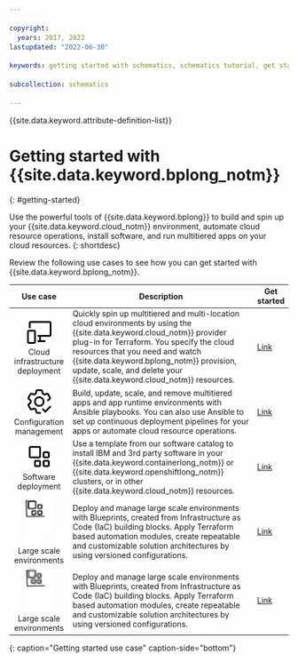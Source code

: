 ```yaml
---

copyright:
  years: 2017, 2022
lastupdated: "2022-06-30"

keywords: getting started with schematics, schematics tutorial, get started with terraform

subcollection: schematics

---
```


{{site.data.keyword.attribute-definition-list}}

# Getting started with {{site.data.keyword.bplong_notm}}
{: #getting-started}

Use the powerful tools of {{site.data.keyword.bplong}} to build and spin up your {{site.data.keyword.cloud_notm}} environment, automate cloud resource operations, install software, and run multitiered apps on your cloud resources. 
{: shortdesc}

Review the following use cases to see how you can get started with {{site.data.keyword.bplong_notm}}. 

| Use case | Description | Get started |
| :-------: |-----------| --------| 
| <img src="images/devices.svg" alt="Cloud infrastructure deployment" width="50" style="width: 50px; border-style: none"/> </br> Cloud infrastructure deployment | Quickly spin up multitiered and multi-location cloud environments by using the {{site.data.keyword.cloud_notm}} provider plug-in for Terraform. You specify the cloud resources that you need and watch {{site.data.keyword.bplong_notm}} provision, update, scale, and delete your {{site.data.keyword.cloud_notm}} resources. | [Link](/docs/schematics?topic=schematics-get-started-terraform) |
| <img src="images/settings--check.svg" alt="Configuration management" width="50" style="width: 50px; border-style: none"/> </br>Configuration management | Build, update, scale, and remove multitiered apps and app runtime environments with Ansible playbooks. You can also use Ansible to set up continuous deployment pipelines for your apps or automate cloud resource operations. | [Link](/docs/schematics?topic=schematics-getting-started-ansible) | 
| <img src="images/application.svg" alt="Software deployment" width="50" style="width: 50px; border-style: none"/> </br>Software deployment| Use a template from our software catalog to install IBM and 3rd party software in your {{site.data.keyword.containerlong_notm}} or {{site.data.keyword.openshiftlong_notm}} clusters, or in other {{site.data.keyword.cloud_notm}} resources. | [Link](/docs/schematics?topic=schematics-get-started-software)|
| <img src="images/bp-gettingstarted32.png" alt="Large scale environments" width="50" style="width: 50px; border-style: none"/> </br>Large scale environments| Deploy and manage large scale environments with Blueprints, created from Infrastructure as Code (IaC) building blocks. Apply Terraform based automation modules, create repeatable and customizable solution architectures by using versioned configurations. | [Link](/docs/schematics?topic=schematics-get-started-blueprints)|
| <img src="images/bp-gettingstarted32.svg" alt="Large scale environments" width="50" style="width: 50px; border-style: none"/> </br>Large scale environments| Deploy and manage large scale environments with Blueprints, created from Infrastructure as Code (IaC) building blocks. Apply Terraform based automation modules, create repeatable and customizable solution architectures by using versioned configurations. | [Link](/docs/schematics?topic=schematics-get-started-blueprints)|
{: caption="Getting started use case" caption-side="bottom"}
